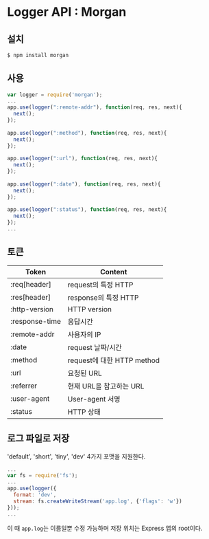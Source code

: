 
# Logger API : Morgan
## 설치

```js
$ npm install morgan
```

## 사용

```js
var logger = require('morgan');
...
app.use(logger(":remote-addr"), function(req, res, next){
  next();
});
 
app.use(logger(":method"), function(req, res, next){
  next();
});
 
app.use(logger(":url"), function(req, res, next){
  next();
});
 
app.use(logger(":date"), function(req, res, next){
  next();
});
 
app.use(logger(":status"), function(req, res, next){
  next();
});
...
```

## 토큰
| Token | Content |
|---|---|
| :req[header] | request의 특정 HTTP |
| :res[header] |	response의 특정 HTTP |
| :http-version | HTTP version |
| :response-time | 응답시간 |
| :remote-addr | 사용자의 IP |주소
 :date | request 날짜/시간| 
| :method | request에 대한  HTTP method |
| :url | 요청된 URL |
| :referrer | 현재 URL을 참고하는 URL |
|:user-agent | User-agent 서명 |
| :status | HTTP 상태 |

## 로그 파일로 저장
'default', 'short', 'tiny', 'dev' 4가지 포맷을 지원한다.
```js
...
var fs = require('fs');
...
app.use(logger({
  format: 'dev',
  stream: fs.createWriteStream('app.log', {'flags': 'w'})
}));
...
```
이 때 `app.log`는 이름일뿐 수정 가능하며 저장 위치는 Express 앱의 root이다.